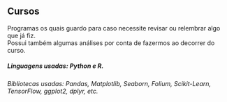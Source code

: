 ## Cursos
Programas os quais guardo para caso necessite revisar ou relembrar algo que já fiz.<br>
Possui também algumas análises por conta de fazermos ao decorrer do curso.
##### Linguagens usadas: Python e R.
###### Bibliotecas usadas: Pandas, Matplotlib, Seaborn, Folium, Scikit-Learn, TensorFlow, ggplot2, dplyr, etc.

